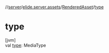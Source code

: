//[server](../../../index.md)/[elide.server.assets](../index.md)/[RenderedAsset](index.md)/[type](type.md)

# type

[jvm]\
val [type](type.md): MediaType
